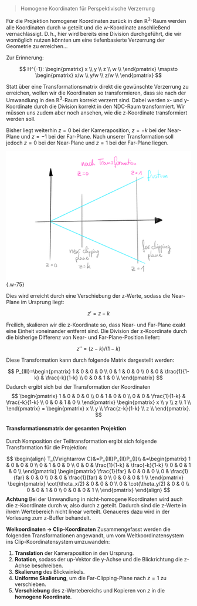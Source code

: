 
> Homogene Koordinaten für Perspektivische Verzerrung

Für die Projektion homogener Koordinaten zurück in den $\mathbb{R}^{3}$-Raum werden alle Koordinaten durch $w$ geteilt und die $w$-Koordinate anschließend vernachlässigt.
D.&thinsp;h., hier wird bereits eine Division durchgeführt, die wir womöglich nutzen könnten um eine tiefenbasierte Verzerrung der Geometrie zu erreichen...

Zur Erinnerung: 

$$
    H^{-1}:
    \begin{pmatrix}
        x \\
        y \\
        z \\
        w \\
    \end{pmatrix}
    \mapsto
    \begin{pmatrix}
        x/w \\
        y/w \\
        z/w \\
    \end{pmatrix}
$$

Statt über eine Transformationsmatrix direkt die gewünschte Verzerrung zu erreichen, wollen wir die Koordinaten so transformieren, dass sie nach der Umwandlung in den $\mathbb{R}^{3}$-Raum korrekt verzerrt sind.
Dabei werden x- und y-Koordinate durch die Division korrekt in den NDC-Raum transformiert. 
Wir müssen uns zudem aber noch ansehen, wie die z-Koordinate transformiert werden soll.

Bisher liegt weiterhin $z=0$ bei der Kameraposition, $z=-k$ bei der Near-Plane und $z=-1$ bei der Far-Plane. 
Nach unserer Transformation soll jedoch $z=0$ bei der Near-Plane und $z=1$ bei der Far-Plane liegen.

![camera-model](./z-transformation.png?as=webp){.w-75}

Dies wird erreicht durch eine Verschiebung der z-Werte, sodass die Near-Plane im Ursprung liegt:

$$
    z'=z-k
$$

Freilich, skalieren wir die z-Koordinate so, dass Near- und Far-Plane exakt eine Einheit voneinander entfernt sind.
Die Division der z-Koordinate durch die bisherige Differenz von Near- und Far-Plane-Position liefert:

$$
    z''=(z-k)/(1-k)
$$

Diese Transformation kann durch folgende Matrix dargestellt werden:

$$
    P_{III}=\begin{pmatrix}
        1 & 0 & 0 & 0 \\
        0 & 1 & 0 & 0 \\
        0 & 0 & \frac{1}{1-k} & \frac{-k}{1-k} \\
        0 & 0 & 1 & 0 \\
    \end{pmatrix}
$$
Dadurch ergibt sich bei der Transformation der Koordinaten
$$
    \begin{pmatrix}
        1 & 0 & 0 & 0 \\
        0 & 1 & 0 & 0 \\
        0 & 0 & \frac{1}{1-k} & \frac{-k}{1-k} \\
        0 & 0 & 1 & 0 \\
    \end{pmatrix}
    \begin{pmatrix}
        x \\
        y \\
        z \\
        1 \\
    \end{pmatrix}
    =
    \begin{pmatrix}
        x \\
        y \\
        \frac{z-k}{1-k} \\
        z \\
    \end{pmatrix}.
$$



#### Transformationsmatrix der gesamten Projektion

Durch Komposition der Teiltransformation ergibt sich folgende Transformation für die Projektion:

$$
    \begin{align}
        T_{V\rightarrow C}&=P_{III}P_{II}P_{I}\\
        &=\begin{pmatrix}
            1 & 0 & 0 & 0 \\
            0 & 1 & 0 & 0 \\
            0 & 0 & \frac{1}{1-k} & \frac{-k}{1-k} \\
            0 & 0 & 1 & 0 \\
        \end{pmatrix}
        \begin{pmatrix}
            \frac{1}{far} & 0 & 0 & 0 \\
            0 & \frac{1}{far} & 0 & 0 \\
            0 & 0 & \frac{1}{far} & 0 \\
            0 & 0 & 0 & 1 \\
        \end{pmatrix}
        \begin{pmatrix}
            \cot(\theta_x/2) & 0 & 0 & 0 \\
            0 & \cot(\theta_y/2) & 0 & 0 \\
            0 & 0 & 1 & 0 \\
            0 & 0 & 0 & 1 \\
        \end{pmatrix}
    \end{align}
$$
**Achtung** Bei der Umwandlung in nicht-homogene Koordinaten wird auch die z-Koordinate durch w, also durch z geteilt. Dadurch sind die z-Werte in ihrem Wertebereich nicht linear verteilt. Genaueres dazu wird in der Vorlesung zum z-Buffer behandelt.

**Welkoordinaten $\rightarrow$ Clip-Koordinaten**
Zusammengefasst werden die folgenden Transformationen angewandt, um vom Weltkoordinatensystem ins Clip-Koordinatensystem umzuwandeln:
1. **Translation** der Kameraposition in den Ursprung.
2. **Rotation**, sodass der up-Vektor die y-Achse und die Blickrichtung die z-Achse beschreiben.
3. **Skalierung** des Blickwinkels.
4. **Uniforme Skalierung**, um die Far-Clipping-Plane nach $z=1$ zu verschieben.
5. **Verschiebung** des z-Wertebereichs und Kopieren von $z$ in die **homogene Koordinate**.